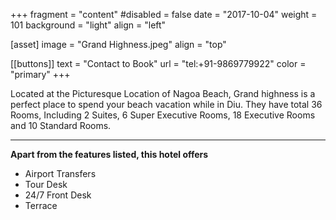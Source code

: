 +++
fragment = "content"
#disabled = false
date = "2017-10-04"
weight = 101
background = "light"
align = "left"

[asset]
  image = "Grand Highness.jpeg"
  align = "top"


 [[buttons]]
  text = "Contact to Book"
  url = "tel:+91-9869779922"
  color = "primary"
+++


 Located at the Picturesque Location of Nagoa Beach, Grand highness is a perfect place to spend your beach vacation while in Diu. They have total 36 Rooms, Including 2 Suites, 6 Super Executive Rooms, 18 Executive Rooms and 10 Standard Rooms.  
***
**Apart from the features listed, this hotel offers**
- Airport Transfers
- Tour Desk
- 24/7 Front Desk
- Terrace
